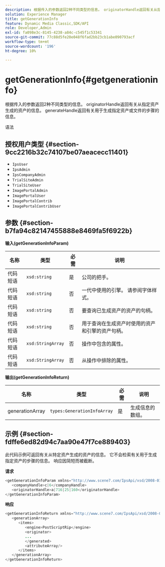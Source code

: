 ```yaml
---
description: 根据传入的参数返回2种不同类型的信息。 originatorHandle返回有关从指定资产生成的资产的信息。 generateHandle返回有关用于生成指定资产或文件的步骤的信息。
solution: Experience Manager
title: getGenerationInfo
feature: Dynamic Media Classic,SDK/API
role: Developer,Admin
exl-id: fa098e3c-8145-4238-a84c-c545f1c53341
source-git-commit: 77c88d5fe20e048f6fad2bb23cb1abe090793acf
workflow-type: tm+mt
source-wordcount: '196'
ht-degree: 10%

---
```


# getGenerationInfo{#getgenerationinfo}

根据传入的参数返回2种不同类型的信息。 originatorHandle返回有关从指定资产生成的资产的信息。 generateHandle返回有关用于生成指定资产或文件的步骤的信息。

语法

## 授权用户类型 {#section-9cc2216b32c74107be07aeacecc11401}

* `IpsUser`
* `IpsAdmin`
* `IpsCompanyAdmin`
* `TrialSiteAdmin`
* `TrialSiteUser`
* `ImagePortalAdmin`
* `ImagePortalUser`
* `ImagePortalContrib`
* `ImagePortalContribUser`

## 参数 {#section-b7fa94c82147455888e8469fa5f6922b}

**输入(getGenerationInfoParam)**

| 名称 | 类型 | 必需 | 说明 |
|---|---|---|---|
| 代码短语 | `xsd:string` | 是 | 公司的把手。 |
| 代码短语 | `xsd:string` | 否 | 一代中使用的引擎。 请参阅字体样式。 |
| 代码短语 | `xsd:string` | 否 | 要查询已生成资产的资产的句柄。 |
| 代码短语 | `xsd:string` | 否 | 用于查询在生成资产时使用的资产和引擎的资产句柄。 |
| 代码短语 | `xsd:StringArray` | 否 | 操作中包含的属性。 |
| 代码短语 | `xsd:StringArray` | 否 | 从操作中排除的属性。 |

**输出(getGenerationInfoReturn)**

| 名称 | 类型 | 必需 | 说明 |
|---|---|---|---|
| generationArray | `types:GenerationInfoArray` | 是 | 生成信息的数组。 |

## 示例 {#section-fdffe6ed82d94c7aa90e47f7ce889403}

此代码示例可返回有关从特定资产生成的资产的信息。 它不会检索有关用于生成指定资产的步骤的信息。 响应因简短而被截断。

**请求**

```java
<getGenerationInfoParam xmlns="http://www.scene7.com/IpsApi/xsd/2008-01-15">
   <companyHandle>c|6</companyHandle>
   <originatorHandle>a|716|25|160</originatorHandle>
</getGenerationInfoParam>
```

**响应**

```java
<getGenerationInfoReturn xmlns="http://www.scene7.com/IpsApi/xsd/2008-01-15">
   <generationArray>
      <items>
         <engine>PostScriptRip</engine>
         <originator>
         ...
         </generated>
         <attributeArray/>
      </items>
   </generationArray>
</getGenerationInfoReturn>
```
